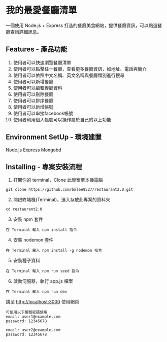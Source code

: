 # 我的最愛餐廳清單

一個使用 Node.js + Express 打造的餐廳美食網站，提供餐廳資訊，可以點選餐廳查詢詳細訊息。


## Features - 產品功能

1. 使用者可以快速瀏覽餐廳清單
2. 使用者可以點擊任一餐廳，查看更多餐廳資訊，如地址、電話與簡介
3. 使用者可以依照中文名稱、英文名稱與餐廳類別進行搜尋
4. 使用者可以新增餐廳
5. 使用者可以編輯餐廳資料
6. 使用者可以刪除餐廳
7. 使用者可以排序餐廳
8. 使用者可以新增帳號
9. 使用者可以串接facebook帳號
9. 使用者利用個人帳號可以操作屬於自己的以上功能

## Environment SetUp - 環境建置

[Node.js](https://nodejs.org/en/)
[Express](https://expressjs.com/)
[Mongobd](https://www.mongodb.com/)

## Installing - 專案安裝流程

1. 打開你的 terminal，Clone 此專案至本機電腦

```
git clone https://github.com/bmlee9527/restaurant2.0.git

```

2. 開啟終端機(Terminal)，進入存放此專案的資料夾

```
cd restaurant2.0
```

3. 安裝 npm 套件

```
在 Terminal 輸入 npm install 指令
```

4. 安裝 nodemon 套件

```
在 Terminal 輸入 npm install -g nodemon 指令
```

5. 安裝種子資料

```
在 Terminal 輸入 npm run seed 指令
```

6. 啟動伺服器，執行 app.js 檔案

```
在 Terminal 輸入 npm run dev
```

請至 [http://localhost:3000](http://localhost:3000) 使用網頁
```
可使用以下帳號密碼使用
email: user1@example.com
password: 12345678

email: user2@example.com
password: 12345678

```




